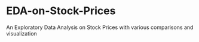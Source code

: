 # EDA-on-Stock-Prices
An Exploratory Data Analysis on Stock Prices with various comparisons and visualization
